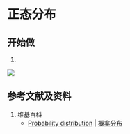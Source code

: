 # 正态分布

## 开始做

1.

![](/images/概率/连续型随机变量/正态分布/1a1.jpg)

## 参考文献及资料

1. 维基百科
	- [Probability distribution](https://en.wikipedia.org/wiki/Probability_distribution) | [概率分布](https://zh.wikipedia.org/wiki/概率分布) 